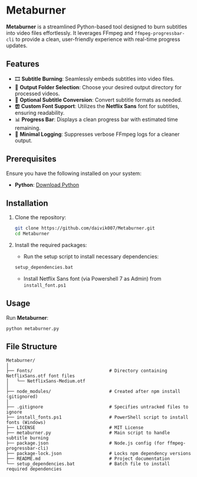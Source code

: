 # Metaburner

**Metaburner** is a streamlined Python-based tool designed to burn subtitles into video files effortlessly. It leverages FFmpeg and `ffmpeg-progressbar-cli` to provide a clean, user-friendly experience with real-time progress updates.

## Features

- 🎞️ **Subtitle Burning**: Seamlessly embeds subtitles into video files.
- 📁 **Output Folder Selection**: Choose your desired output directory for processed videos.
- 🔄 **Optional Subtitle Conversion**: Convert subtitle formats as needed.
- 🆎 **Custom Font Support**: Utilizes the **Netflix Sans** font for subtitles, ensuring readability.
- 📊 **Progress Bar**: Displays a clean progress bar with estimated time remaining.
- 🧹 **Minimal Logging**: Suppresses verbose FFmpeg logs for a cleaner output.

## Prerequisites

Ensure you have the following installed on your system:

- **Python**: [Download Python](https://www.python.org/downloads/)

## Installation

1. Clone the repository:

   ```bash
   git clone https://github.com/daivik007/Metaburner.git
   cd Metaburner
   ```

2. Install the required packages:

   - Run the setup script to install necessary dependencies:

   ```bash
   setup_dependencies.bat
   ```

   - Install Netflix Sans font (via Powershell 7 as Admin) from `install_font.ps1`

## Usage

Run **Metaburner**:

```
python metaburner.py
```

## File Structure

```
Metaburner/
│
├── Fonts/                             # Directory containing NetflixSans.otf font files
│   └── NetflixSans-Medium.otf
│
├── node_modules/                      # Created after npm install (gitignored)
│
├── .gitignore                         # Specifies untracked files to ignore
├── install_fonts.ps1                  # PowerShell script to install fonts (Windows)
├── LICENSE                            # MIT License
├── metaburner.py                      # Main script to handle subtitle burning
├── package.json                       # Node.js config (for ffmpeg-progressbar-cli)
├── package-lock.json                  # Locks npm dependency versions
├── README.md                          # Project documentation
└── setup_dependencies.bat             # Batch file to install required dependencies
```
